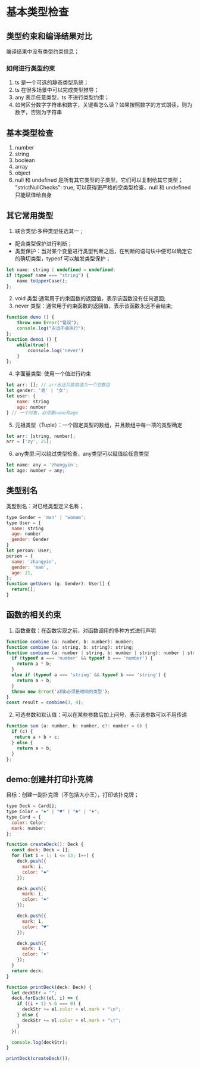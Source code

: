 # 基本类型检查

## 类型约束和编译结果对比

编译结果中没有类型约束信息；

### 如何进行类型约束

1. ts 是一个可选的静态类型系统；
2. ts 在很多场景中可以完成类型推导；
3. any 表示任意类型，ts 不进行类型约束；
4. 如何区分数字字符串和数字，关键看怎么读？如果按照数字的方式朗读，则为数字，否则为字符串

## 基本类型检查

1. number
2. string
3. boolean
4. array
5. object
6. null 和 undefined 是所有其它类型的子类型，它们可以复制给其它类型；  
   "strictNullChecks": true, 可以获得更严格的空类型检查，null 和 undefined 只能赋值给自身

## 其它常用类型

1. 联合类型:多种类型任选其一 ;  
  - 配合类型保护进行判断；  
  - 类型保护：当对某个变量进行类型判断之后，在判断的语句块中便可以确定它的确切类型，typeof 可以触发类型保护；  

```javascript
let name: string | undefined = undefined;
if (typeof name === "string") {
    name.toUpperCase();
};
```

2. void 类型:通常用于约束函数的返回值，表示该函数没有任何返回;
3. never 类型：通常用于约束函数的返回值，表示该函数永远不会结束;  

```javascript
function demo () {
    throw new Error("错误");
    console.log("永远不会执行");
};
function demo1 () {
    while(true){
        cconsole.log('never')
    }
};
```

4. 字面量类型: 使用一个值进行约束  
```javascript
let arr: []; // arr永远只能取值为一个空数组
let gender: '男' | '女';
let user: {
    name: string
    age: number
} // 一个对象，必须要name和age
```
5. 元祖类型（Tuple）：一个固定类型的数组，并且数组中每一项的类型确定
```javascript
let arr: [string, number];  
arr = ['zy', 21];
```

6. any类型:可以绕过类型检查，any类型可以赋值给任意类型
```javascript
let name: any = 'zhangyin';
let age: number = any; 
```

## 类型别名
类型别名：对已经类型定义名称；

```javascript  
type Gender = 'man' | 'womam';
type User = {
  name: string
  age: number
  gender: Gender
}
let person: User;
person = {
  name: 'zhangyin',
  gender: 'man',
  age: 21,
}; 
function getUsers (g: Gender): User[] {
  return[];
}
```

## 函数的相关约束
1. 函数重载：在函数实现之前，对函数调用的多种方式进行声明
```javascript
function combine (a: number, b: number): number;
function combine (a: string, b: string): string;
function combine (a: number | string, b: number | string): number | string {
  if (typeof a === 'number' && typeof b === 'number') {
    return a * b;
  }
  else if (typeof a === 'string' && typeof b === 'string') {
    return a + b;
  }
  throw new Error('a和b必须是相同的类型');
}
const result = combine(3, 4);
```
2. 可选参数和默认值：可以在某些参数后加上问号，表示该参数可以不用传递
```javascript
function sum (a: number, b: number, c?: number = 0) {
  if (c) {
   return a + b + c;
  } else {
    return a + b;
  }
};
```

## demo:创建并打印扑克牌
 目标：创建一副扑克牌（不包括大小王），打印该扑克牌；
```javascript
type Deck = Card[];
type Color = "♠" | "♥" | "♣" | "♦";
type Card = {
  color: Color;
  mark: number;
};

function createDeck(): Deck {
  const deck: Deck = [];
  for (let i = 1; i <= 13; i++) {
    deck.push({
      mark: i,
      color: "♠"
    });

    deck.push({
      mark: i,
      color: "♣"
    });

    deck.push({
      mark: i,
      color: "♥"
    });

    deck.push({
      mark: i,
      color: "♦"
    });
  }
  return deck;
}

function printDeck(deck: Deck) {
  let deckStr = "";
  deck.forEach((el, i) => {
    if ((i + 1) % 6 === 0) {
      deckStr += el.color + el.mark + "\n";
    } else {
      deckStr += el.color + el.mark + "\t";
    }
  });

  console.log(deckStr);
}

printDeck(createDeck());

```
